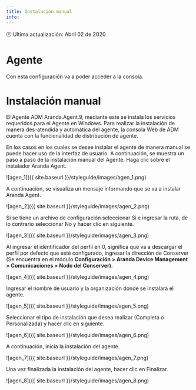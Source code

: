 ```yaml
---
title: Instalación manual
info:
---
```

🕐 Ultima actualización: Abril 02 de 2020




# Agente

Con esta conﬁguración va a poder acceder a la consola.

# Instalación manual

El Agente ADM Aranda.Agent.9, mediante este se instala los servicios requeridos para el Agente en Windows. Para realizar la instalación de manera des-atendida y automática del agente, la consola Web de ADM cuenta con la funcionalidad de distribución de agente.

En los casos en los cuales se desee instalar el agente de manera manual se puede hacer uso de la interfaz de usuario. A continuación, se muestra un paso a paso de la instalación manual del Agente. Haga clic sobre el instalador Aranda Agent.

![agen_1]({{ site.baseurl }}/styleguide/images/agen_1.png)

A continuación, se visualiza un mensaje informando que se va a instalar Aranda Agent.

![agen_2]({{ site.baseurl }}/styleguide/images/agen_2.png)

Si se tiene un archivo de configuración seleccionar Si e ingresar la ruta, de lo contrario seleccionar No y hacer clic en siguiente.

![agen_3]({{ site.baseurl }}/styleguide/images/agen_3.png)

Al ingresar el identificador del perfil en 0, significa que va a descargar el perfil por defecto que esté configurado, ingresar la dirección de Conserver (Se encuentra en el módulo **Configuración > Aranda Device Management > Comunicaciones > Nodo del Conserver)**.

![agen_4]({{ site.baseurl }}/styleguide/images/agen_4.png)

Ingresar el nombre de usuario y la organización donde se instalará el agente.

![agen_5]({{ site.baseurl }}/styleguide/images/agen_5.png)

Seleccionar el tipo de instalación que desea realizar (Completa o Personalizada) y hacer clic en siguiente.

![agen_6]({{ site.baseurl }}/styleguide/images/agen_6.png)

A continuación, inicia la instalación del agente.

![agen_7]({{ site.baseurl }}/styleguide/images/agen_7.png)


Una vez finalizada la instalación del agente, hacer clic en Finalizar.

![agen_8]({{ site.baseurl }}/styleguide/images/agen_8.png)



